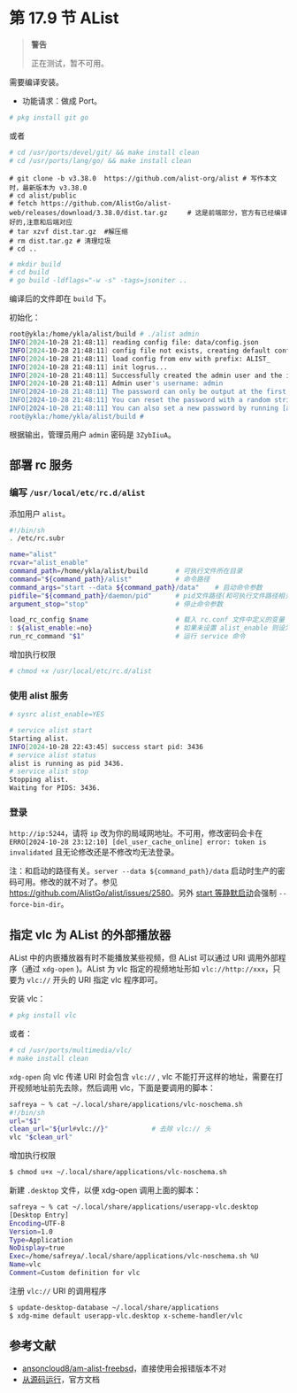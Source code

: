 # 第 17.9 节 AList

>**警告**
>
>正在测试，暂不可用。

需要编译安装。

- 功能请求：做成 Port。


```sh
# pkg install git go
```

或者

```sh
# cd /usr/ports/devel/git/ && make install clean
# cd /usr/ports/lang/go/ && make install clean
```

```
# git clone -b v3.38.0  https://github.com/alist-org/alist # 写作本文时，最新版本为 v3.38.0
# cd alist/public
# fetch https://github.com/AlistGo/alist-web/releases/download/3.38.0/dist.tar.gz     # 这是前端部分，官方有已经编译好的,注意和后端对应
# tar xzvf dist.tar.gz  #解压缩
# rm dist.tar.gz # 清理垃圾
# cd ..
```



```bash
# mkdir build
# cd build
# go build -ldflags="-w -s" -tags=jsoniter ..
```

编译后的文件即在 `build` 下。

初始化：

```sh
root@ykla:/home/ykla/alist/build # ./alist admin
INFO[2024-10-28 21:48:11] reading config file: data/config.json        
INFO[2024-10-28 21:48:11] config file not exists, creating default config file 
INFO[2024-10-28 21:48:11] load config from env with prefix: ALIST_     
INFO[2024-10-28 21:48:11] init logrus...                               
INFO[2024-10-28 21:48:11] Successfully created the admin user and the initial password is: 3ZybIiuA # 这里就是密码！
INFO[2024-10-28 21:48:11] Admin user's username: admin                 
INFO[2024-10-28 21:48:11] The password can only be output at the first startup, and then stored as a hash value, which cannot be reversed 
INFO[2024-10-28 21:48:11] You can reset the password with a random string by running [alist admin random] 
INFO[2024-10-28 21:48:11] You can also set a new password by running [alist admin set NEW_PASSWORD] 
root@ykla:/home/ykla/alist/build # 
```

根据输出，管理员用户 `admin` 密码是 `3ZybIiuA`。

## 部署 rc 服务

### 编写 `/usr/local/etc/rc.d/alist`


添加用户 `alist`。

```sh
#!/bin/sh
. /etc/rc.subr

name="alist"
rcvar="alist_enable"
command_path=/home/ykla/alist/build       # 可执行文件所在目录
command="${command_path}/alist"           # 命令路径
command_args="start --data ${command_path}/data"    # 启动命令参数
pidfile="${command_path}/daemon/pid"      # pid文件路径(和可执行文件路径相关)
argument_stop="stop"                      # 停止命令参数

load_rc_config $name                      # 载入 rc.conf 文件中定义的变量
: ${alist_enable:=no}                     # 如果未设置 alist_enable 则设为 no
run_rc_command "$1"                       # 运行 service 命令
```

增加执行权限

```sh
# chmod +x /usr/local/etc/rc.d/alist
```

### 使用 alist 服务

```sh
# sysrc alist_enable=YES
```
```sh
# service alist start
Starting alist.
INFO[2024-10-28 22:43:45] success start pid: 3436                      
# service alist status
alist is running as pid 3436.
# service alist stop
Stopping alist.
Waiting for PIDS: 3436.
```

### 登录


`http://ip:5244`，请将 `ip` 改为你的局域网地址。不可用，修改密码会卡在 `ERRO[2024-10-28 23:12:10] [del_user_cache_online] error: token is invalidated` 且无论修改还是不修改均无法登录。

注：和启动的路径有关。`server --data ${command_path}/data` 启动时生产的密码可用。修改的就不对了。参见 <https://github.com/AlistGo/alist/issues/2580>。另外 [start 等静默启动](https://alist.nn.ci/zh/guide/install/manual.html#%E5%AE%88%E6%8A%A4%E8%BF%9B%E7%A8%8B)会强制 `--force-bin-dir`。

## 指定 vlc 为 AList 的外部播放器

AList 中的内嵌播放器有时不能播放某些视频，但 AList 可以通过 URI 调用外部程序（通过 `xdg-open` )。AList 为 vlc 指定的视频地址形如 `vlc://http://xxx`，只要为 `vlc://` 开头的 URI 指定 vlc 程序即可。

安装 vlc：

```sh
# pkg install vlc
```

或者：

```sh
# cd /usr/ports/multimedia/vlc/ 
# make install clean
```

`xdg-open` 向 vlc 传递 URI 时会包含 `vlc://` , vlc 不能打开这样的地址，需要在打开视频地址前先去除，然后调用 vlc，下面是要调用的脚本：

```sh
safreya ~ % cat ~/.local/share/applications/vlc-noschema.sh
#!/bin/sh
url="$1"
clean_url="${url#vlc://}"           # 去除 vlc:// 头
vlc "$clean_url"
```

增加执行权限

```sh
$ chmod u+x ~/.local/share/applications/vlc-noschema.sh
```

新建 `.desktop` 文件，以便 xdg-open 调用上面的脚本：

```sh
safreya ~ % cat ~/.local/share/applications/userapp-vlc.desktop
[Desktop Entry]
Encoding=UTF-8
Version=1.0
Type=Application
NoDisplay=true
Exec=/home/safreya/.local/share/applications/vlc-noschema.sh %U
Name=vlc
Comment=Custom definition for vlc
```

注册 `vlc://` URI 的调用程序

```sh
$ update-desktop-database ~/.local/share/applications
$ xdg-mime default userapp-vlc.desktop x-scheme-handler/vlc
```

## 参考文献

- [ansoncloud8/am-alist-freebsd](https://github.com/ansoncloud8/am-alist-freebsd/blob/main/.github/workflows/build.yml)，直接使用会报错版本不对
- [从源码运行](https://alist.nn.ci/zh/guide/install/source.html)，官方文档
